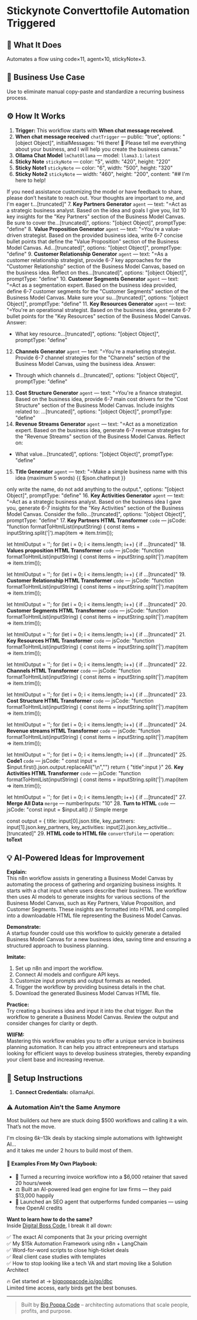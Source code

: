# Stickynote Converttofile Automation Triggered
## 🚀 What It Does
Automates a flow using code×11, agent×10, stickyNote×3.

## 💼 Business Use Case
Use to eliminate manual copy-paste and standardize a recurring business process.

## ⚙️ How It Works
1. **Trigger:** This workflow starts with **When chat message received**.
2. **When chat message received** `chatTrigger` — public: "true", options: "[object Object]", initialMessages: "Hi there! 👋
Please tell me everything about your business, and I will help you create the business canvas."
3. **Ollama Chat Model** `lmChatOllama` — model: `llama3.1:latest`
4. **Sticky Note** `stickyNote` — color: "5", width: "420", height: "220"
5. **Sticky Note1** `stickyNote` — color: "6", width: "500", height: "320"
6. **Sticky Note2** `stickyNote` — width: "460", height: "200", content: "## I'm here to help!

If you need assistance customizing the model or have feedback to share, please don’t hesitate to reach out. Your thoughts are important to me, and I'm eager t…[truncated]"
7. **Key Partners Generator** `agent` — text: "=Act as a strategic business analyst. Based on the idea and goals I give you, list 10 key insights for the "Key Partners" section of the Business Model Canvas. Be sure to cover the…[truncated]", options: "[object Object]", promptType: "define"
8. **Value Proposition Generator** `agent` — text: "=You're a value-driven strategist. Based on the provided business idea, write 6-7 concise bullet points that define the "Value Proposition" section of the Business Model Canvas. Ad…[truncated]", options: "[object Object]", promptType: "define"
9. **Customer Relationship Generator** `agent` — text: "=As a customer relationship strategist, provide 6-7 key approaches for the "Customer Relationship" section of the Business Model Canvas, based on the business idea. Reflect on thes…[truncated]", options: "[object Object]", promptType: "define"
10. **Customer Segments Generator** `agent` — text: "=Act as a segmentation expert. Based on the business idea provided, define 6-7 customer segments for the "Customer Segments" section of the Business Model Canvas. Make sure your su…[truncated]", options: "[object Object]", promptType: "define"
11. **Key Resources Generator** `agent` — text: "=You're an operational strategist. Based on the business idea, generate 6-7 bullet points for the "Key Resources" section of the Business Model Canvas. Answer:

- What key resource…[truncated]", options: "[object Object]", promptType: "define"
12. **Channels Generator** `agent` — text: "=You're a marketing strategist. Provide 6-7 channel strategies for the "Channels" section of the Business Model Canvas, using the business idea. Answer:

- Through which channels d…[truncated]", options: "[object Object]", promptType: "define"
13. **Cost Structure Generator** `agent` — text: "=You're a finance strategist. Based on the business idea, provide 6-7 main cost drivers for the "Cost Structure" section of the Business Model Canvas. Include insights related to:
…[truncated]", options: "[object Object]", promptType: "define"
14. **Revenue Streams Generator** `agent` — text: "=Act as a monetization expert. Based on the business idea, generate 6-7 revenue strategies for the "Revenue Streams" section of the Business Model Canvas. Reflect on:

- What value…[truncated]", options: "[object Object]", promptType: "define"
15. **Title Generator** `agent` — text: "=Make a simple business name with this idea (maximum 5 words)
{{ $json.chatInput }}

only write the name, do not add anything to the output.", options: "[object Object]", promptType: "define"
16. **Key Activities Generator** `agent` — text: "=Act as a strategic business analyst. Based on the business idea I gave you, generate 6-7 insights for the "Key Activities" section of the Business Model Canvas. Consider the follo…[truncated]", options: "[object Object]", promptType: "define"
17. **Key Partners HTML Transformer** `code` — jsCode: "function formatToHtmlList(inputString) {
  const items = inputString.split('|').map(item => item.trim());

  let htmlOutput = '';
  for (let i = 0; i < items.length; i++) {
    if …[truncated]"
18. **Values proposition HTML Transformer** `code` — jsCode: "function formatToHtmlList(inputString) {
  const items = inputString.split('|').map(item => item.trim());

  let htmlOutput = '';
  for (let i = 0; i < items.length; i++) {
    if …[truncated]"
19. **Customer Relationship HTML Transformer** `code` — jsCode: "function formatToHtmlList(inputString) {
  const items = inputString.split('|').map(item => item.trim());

  let htmlOutput = '';
  for (let i = 0; i < items.length; i++) {
    if …[truncated]"
20. **Customer Segments HTML Transformer** `code` — jsCode: "function formatToHtmlList(inputString) {
  const items = inputString.split('|').map(item => item.trim());

  let htmlOutput = '';
  for (let i = 0; i < items.length; i++) {
    if …[truncated]"
21. **Key Resources HTML Transformer** `code` — jsCode: "function formatToHtmlList(inputString) {
  const items = inputString.split('|').map(item => item.trim());

  let htmlOutput = '';
  for (let i = 0; i < items.length; i++) {
    if …[truncated]"
22. **Channels HTML Transformer** `code` — jsCode: "function formatToHtmlList(inputString) {
  const items = inputString.split('|').map(item => item.trim());

  let htmlOutput = '';
  for (let i = 0; i < items.length; i++) {
    if …[truncated]"
23. **Cost Structure HTML Transformer** `code` — jsCode: "function formatToHtmlList(inputString) {
  const items = inputString.split('|').map(item => item.trim());

  let htmlOutput = '';
  for (let i = 0; i < items.length; i++) {
    if …[truncated]"
24. **Revenue streams HTML Transformer** `code` — jsCode: "function formatToHtmlList(inputString) {
  const items = inputString.split('|').map(item => item.trim());

  let htmlOutput = '';
  for (let i = 0; i < items.length; i++) {
    if …[truncated]"
25. **Code1** `code` — jsCode: "
const input = $input.first().json.output.replaceAll("\n","")
return {
  "title":input
}"
26. **Key Activities HTML Transformer** `code` — jsCode: "function formatToHtmlList(inputString) {
  const items = inputString.split('|').map(item => item.trim());

  let htmlOutput = '';
  for (let i = 0; i < items.length; i++) {
    if …[truncated]"
27. **Merge All Data** `merge` — numberInputs: "10"
28. **Turn to HTML** `code` — jsCode: "const input = $input.all()
// Simple merge

const output = {
  title: input[0].json.title,
  key_partners: input[1].json.key_partners,
  key_activities: input[2].json.key_activitie…[truncated]"
29. **HTML code to HTML file** `convertToFile` — operation: **toText**

## 💡 AI-Powered Ideas for Improvement
**Explain:**  
This n8n workflow assists in generating a Business Model Canvas by automating the process of gathering and organizing business insights. It starts with a chat input where users describe their business. The workflow then uses AI models to generate insights for various sections of the Business Model Canvas, such as Key Partners, Value Proposition, and Customer Segments. These insights are formatted into HTML and compiled into a downloadable HTML file representing the Business Model Canvas.

**Demonstrate:**  
A startup founder could use this workflow to quickly generate a detailed Business Model Canvas for a new business idea, saving time and ensuring a structured approach to business planning.

**Imitate:**  
1. Set up n8n and import the workflow.
2. Connect AI models and configure API keys.
3. Customize input prompts and output formats as needed.
4. Trigger the workflow by providing business details in the chat.
5. Download the generated Business Model Canvas HTML file.

**Practice:**  
Try creating a business idea and input it into the chat trigger. Run the workflow to generate a Business Model Canvas. Review the output and consider changes for clarity or depth.

**WIIFM:**  
Mastering this workflow enables you to offer a unique service in business planning automation. It can help you attract entrepreneurs and startups looking for efficient ways to develop business strategies, thereby expanding your client base and increasing revenue.

## 🔧 Setup Instructions
1. **Connect Credentials:** ollamaApi.

### ⚠️ Automation Ain’t the Same Anymore

Most builders out here are stuck doing $500 workflows and calling it a win.  
That’s not the move.  

I'm closing $6k–$13k deals by stacking simple automations with lightweight AI...  
and it takes me under 2 hours to build most of them.

#### 🧠 Examples From My Own Playbook:
- 🔁 Turned a recurring invoice workflow into a $6,000 retainer that saved 20 hours/week  
- ⚖️ Built an AI-powered lead gen engine for law firms — they paid $13,000 happily  
- 🚀 Launched an SEO agent that outperforms funded companies — using free OpenAI credits  

**Want to learn how to do the same?**  
Inside [Digital Boss Code](https://bigpoppacode.io/go/dbc), I break it all down:

✅ The exact AI components that 3x your pricing overnight  
✅ My $15k Automation Framework using n8n + LangChain  
✅ Word-for-word scripts to close high-ticket deals  
✅ Real client case studies with templates  
✅ How to stop looking like a tech VA and start moving like a Solution Architect  

🔥 Get started at → [bigpoppacode.io/go/dbc](https://bigpoppacode.io/go/dbc)  
Limited time access, early birds get the best bonuses.

---
> Built by [Big Poppa Code](https://bigpoppacode.io) – architecting automations that scale people, profits, and purpose.
